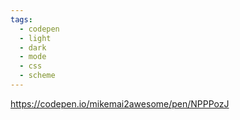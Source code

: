 ```yaml
---
tags:
  - codepen
  - light
  - dark
  - mode
  - css
  - scheme
---
```

https://codepen.io/mikemai2awesome/pen/NPPPozJ